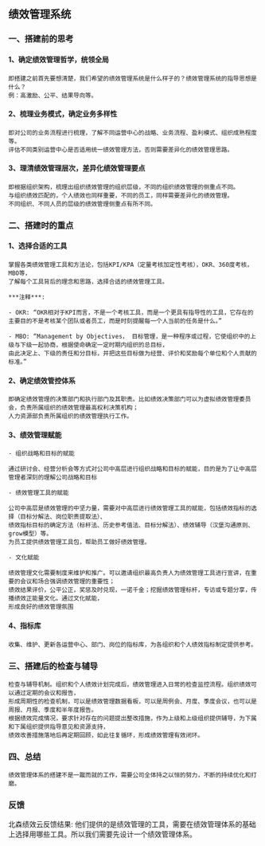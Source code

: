 ## 绩效管理系统

### 一、搭建前的思考

#### 1、确定绩效管理哲学，统领全局

    即搭建之前首先要想清楚，我们希望的绩效管理系统是什么样子的？绩效管理系统的指导思想是什么？
    例：高激励、公平、结果导向等。

#### 2、梳理业务模式，确定业务多样性

    即对公司的业务流程进行梳理，了解不同运营中心的战略、业务流程、盈利模式、组织成熟程度等。
    评估不同类别运营中心是否适用统一绩效管理方法，否则需要差异化的绩效管理思路。

#### 3、理清绩效管理层次，差异化绩效管理要点

    即根据组织架构，梳理出组织绩效管理的组织层级，不同的组织绩效管理的侧重点不同。
    与组织绩效匹配的，个人绩效也同样重要，不同的员工，同样需要差异化的绩效管理。
    不同组织、不同人员的层级的绩效管理侧重点有所不同。

### 二、搭建时的重点

#### 1、选择合适的工具

    掌握各类绩效管理工具和方法论，包括KPI/KPA（定量考核加定性考核），OKR、360度考核，MBO等，
    了解每个工具背后的理念和思路，选择合适的绩效管理工具。

    ***注释***:

    - OKR: “OKR相对于KPI而言，不是一个考核工具，而是一个更具有指导性的工具，它存在的主要目的不是考核某个团队或者员工，而是时刻提醒每一个人当前的任务是什么。”

    - MBO: “Management by Objectives， 目标管理，是一种程序或过程，它使组织中的上级与下级一起协商，根据使命确定一定时期内组织的总目标，
    由此决定上、下级的责任和分目标，并把这些目标做为经营、评价和奖励每个单位和个人贡献的标准。”

#### 2、确定绩效管控体系

    即确定绩效管理的决策部门和执行部门及其职责。比如绩效决策部门可以为虚拟绩效管理委员会，负责所属组织的绩效管理最高权利决策机构；
    人力资源部负责所属组织的绩效管理执行工作。

#### 3、绩效管理赋能

    - 组织战略和目标的赋能

    通过研讨会、经营分析会等方式对公司中高层进行组织战略和目标的赋能，目的是为了让中高层管理者深刻的理解公司战略和目标

    - 绩效管理工具的赋能

    公司中高层是绩效管理的中坚力量，需要对中高层进行绩效管理工具的赋能，包括绩效指标的选择（目标分解法、岗位职责提取法）、
    绩效指标目标的确定方法（标杆法、历史参考值法、目标分解法）、绩效辅导（汉堡沟通原则、grow模型）等。
    为员工提供绩效管理工具包，帮助员工做好绩效管理。

    - 文化赋能

    绩效管理文化需要制度来维护和推广。可以邀请组织最高负责人为绩效管理工具进行宣讲，在重要的会议和场合强调绩效管理的重要性；
    绩效结果评价，公平公正，奖惩及时兑现，一诺千金；挖掘绩效管理标杆，专访或专题分享，传播绩效正能量文化。通过文化赋能，
    形成良好的绩效管理氛围

#### 4、指标库

    收集、维护、更新各运营中心、部门、岗位的指标库，为各组织和个人绩效指标制定提供参考。

### 三、搭建后的检查与辅导

    检查与辅导机制。组织和个人绩效计划完成后，绩效管理进入日常的检查监控流程。组织绩效可以通过定期的会议和报告，
    形成周期性的检查机制，可以是绩效管理数据看板，可以是周例会、月度、季度会议，也可以是周报、月报、季度和半年度报告。
    根据绩效完成情况，要求针对存在的问题提出整改措施，作为上级和上级组织提供辅导，为下属和下属组织提供指导意见和资源支持，
    绩效改善措施落地后再定期回顾，如此往复循环，形成绩效管理有效闭环。

### 四、总结

    绩效管理体系的搭建不是一蹴而就的工作，需要公司全体持之以恒的努力，不断的持续优化和打磨。



### 反馈

北森绩效云反馈结果:
    他们提供的是绩效管理的工具，需要在绩效管理体系的基础上选择用哪些工具。所以我们需要先设计一个绩效管理体系。
